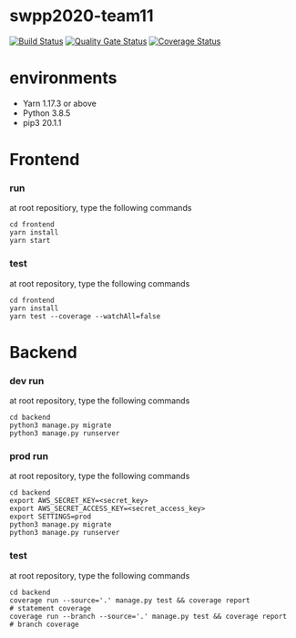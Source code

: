 # swpp2020-team11
[![Build Status](https://travis-ci.com/swsnu/swpp2020-team11.svg?branch=master)](https://travis-ci.com/swsnu/swpp2020-team11)
[![Quality Gate Status](https://sonarcloud.io/api/project_badges/measure?project=swsnu_swpp2020-team11&metric=alert_status)](https://sonarcloud.io/dashboard?id=swsnu_swpp2020-team11)
[![Coverage Status](https://coveralls.io/repos/github/swsnu/swpp2020-team11/badge.svg?branch=master)](https://coveralls.io/github/swsnu/swpp2020-team11?branch=master)

# environments
- Yarn 1.17.3 or above
- Python 3.8.5
- pip3 20.1.1


# Frontend
### run
at root repositiory, type the following commands

```
cd frontend
yarn install
yarn start
```

### test
at root repository, type the following commands

```
cd frontend
yarn install
yarn test --coverage --watchAll=false
```

# Backend
### dev run
at root repository, type the following commands
```
cd backend
python3 manage.py migrate
python3 manage.py runserver
```

### prod run
at root repository, type the following commands

```
cd backend
export AWS_SECRET_KEY=<secret_key>
export AWS_SECRET_ACCESS_KEY=<secret_access_key>
export SETTINGS=prod
python3 manage.py migrate
python3 manage.py runserver
```

### test
at root repository, type the following commands

```
cd backend
coverage run --source='.' manage.py test && coverage report
# statement coverage
coverage run --branch --source='.' manage.py test && coverage report
# branch coverage
```
